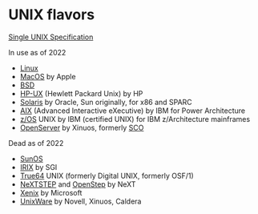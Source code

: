 # UNIX flavors

[Single UNIX Specification](https://en.wikipedia.org/wiki/Single_UNIX_Specification)

In use as of 2022

- [Linux](https://en.wikipedia.org/wiki/Linux)
- [MacOS](https://en.wikipedia.org/wiki/MacOS) by Apple
- [BSD](https://en.wikipedia.org/wiki/Berkeley_Software_Distribution)
- [HP-UX](https://en.wikipedia.org/wiki/HP-UX) (Hewlett Packard Unix) by HP
- [Solaris](https://en.wikipedia.org/wiki/Oracle_Solaris) by Oracle, Sun originally, for x86 and SPARC
- [AIX](https://en.wikipedia.org/wiki/IBM_AIX) (Advanced Interactive eXecutive) by IBM for Power Architecture
- [z/OS](https://en.wikipedia.org/wiki/UNIX_System_Services) UNIX by IBM (certified UNIX) for IBM z/Architecture mainframes
- [OpenServer](https://en.wikipedia.org/wiki/OpenServer) by Xinuos, formerly [SCO](https://en.wikipedia.org/wiki/Santa_Cruz_Operation)

Dead as of 2022

- [SunOS](https://en.wikipedia.org/wiki/SunOS)
- [IRIX](https://en.wikipedia.org/wiki/IRIX) by SGI
- [True64](https://en.wikipedia.org/wiki/Tru64_UNIX) UNIX (formerly Digital UNIX, formerly OSF/1)
- [NeXTSTEP](https://en.wikipedia.org/wiki/NeXTSTEP) and [OpenStep](https://en.wikipedia.org/wiki/OpenStep) by NeXT
- [Xenix](https://en.wikipedia.org/wiki/Xenix) by Microsoft
- [UnixWare](https://en.wikipedia.org/wiki/UnixWare) by Novell, Xinuos, Caldera
